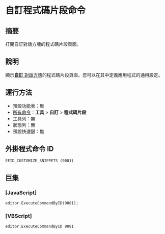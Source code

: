# 自訂程式碼片段命令

## 摘要

打開自訂對話方塊的程式碼片段頁面。

## 說明

顯示[**自訂** 對話方塊](../../dlg/customize/index)的程式碼片段頁面，您可以在其中定義應用程式的通用設定。

## 運行方法

- 預設功能表：無
- [所有命令](all_commands)：**工具** > **自訂** > **程式碼片段**
- 工具列：無
- 狀態列：無
- 預設快速鍵：無

## 外掛程式命令 ID

```
EEID_CUSTOMIZE_SNIPPETS (9081)
```

## 巨集

### \[JavaScript\]

```
editor.ExecuteCommandByID(9081);
```

### \[VBScript\]

```
editor.ExecuteCommandByID 9081
```